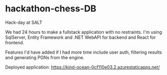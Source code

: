 # hackathon-chess-DB
Hack-day at SALT

We had 24 hours to make a fullstack application with no restraints. 
I'm using SqlServer, Entity Framework and .NET WebAPI for backend and React for frontend.

Features I'd have added if I had more time include user auth, filtering results and generating PGNs from the engine.

Deployed application:
https://kind-ocean-0cf110e03.2.azurestaticapps.net/
